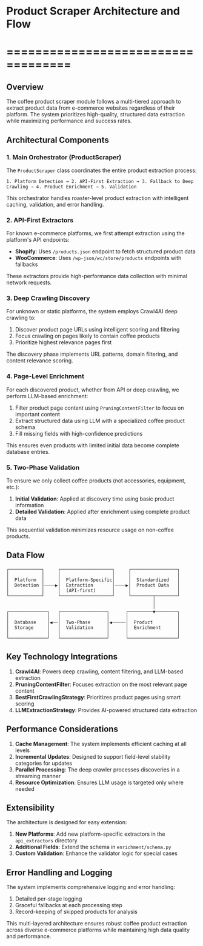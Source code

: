 # Product Scraper Architecture and Flow
# ===================================

## Overview

The coffee product scraper module follows a multi-tiered approach to extract product data from e-commerce websites regardless of their platform. The system prioritizes high-quality, structured data extraction while maximizing performance and success rates.

## Architectural Components

### 1. Main Orchestrator (ProductScraper)

The `ProductScraper` class coordinates the entire product extraction process:

```
1. Platform Detection → 2. API-First Extraction → 3. Fallback to Deep Crawling → 4. Product Enrichment → 5. Validation
```

This orchestrator handles roaster-level product extraction with intelligent caching, validation, and error handling.

### 2. API-First Extractors

For known e-commerce platforms, we first attempt extraction using the platform's API endpoints:

- **Shopify**: Uses `/products.json` endpoint to fetch structured product data
- **WooCommerce**: Uses `/wp-json/wc/store/products` endpoints with fallbacks

These extractors provide high-performance data collection with minimal network requests.

### 3. Deep Crawling Discovery

For unknown or static platforms, the system employs Crawl4AI deep crawling to:

1. Discover product page URLs using intelligent scoring and filtering
2. Focus crawling on pages likely to contain coffee products
3. Prioritize highest relevance pages first

The discovery phase implements URL patterns, domain filtering, and content relevance scoring.

### 4. Page-Level Enrichment

For each discovered product, whether from API or deep crawling, we perform LLM-based enrichment:

1. Filter product page content using `PruningContentFilter` to focus on important content
2. Extract structured data using LLM with a specialized coffee product schema
3. Fill missing fields with high-confidence predictions

This ensures even products with limited initial data become complete database entries.

### 5. Two-Phase Validation

To ensure we only collect coffee products (not accessories, equipment, etc.):

1. **Initial Validation**: Applied at discovery time using basic product information
2. **Detailed Validation**: Applied after enrichment using complete product data

This sequential validation minimizes resource usage on non-coffee products.

## Data Flow

```
┌────────────┐     ┌───────────────────┐     ┌─────────────────┐
│            │     │                   │     │                 │
│  Platform  │     │  Platform-Specific│     │  Standardized   │
│  Detection │────▶│  Extraction       │────▶│  Product Data   │
│            │     │  (API-first)      │     │                 │
└────────────┘     └───────────────────┘     └────────┬────────┘
                                                      │
                                                      │
┌──────────────┐   ┌─────────────────┐      ┌─────────▼────────┐
│              │   │                 │      │                  │
│  Database    │◀──│  Two-Phase      │◀─────│  Product         │
│  Storage     │   │  Validation     │      │  Enrichment      │
│              │   │                 │      │                  │
└──────────────┘   └─────────────────┘      └──────────────────┘
```

## Key Technology Integrations

1. **Crawl4AI**: Powers deep crawling, content filtering, and LLM-based extraction 
2. **PruningContentFilter**: Focuses extraction on the most relevant page content
3. **BestFirstCrawlingStrategy**: Prioritizes product pages using smart scoring
4. **LLMExtractionStrategy**: Provides AI-powered structured data extraction

## Performance Considerations

1. **Cache Management**: The system implements efficient caching at all levels
2. **Incremental Updates**: Designed to support field-level stability categories for updates
3. **Parallel Processing**: The deep crawler processes discoveries in a streaming manner
4. **Resource Optimization**: Ensures LLM usage is targeted only where needed

## Extensibility

The architecture is designed for easy extension:

1. **New Platforms**: Add new platform-specific extractors in the `api_extractors` directory
2. **Additional Fields**: Extend the schema in `enrichment/schema.py` 
3. **Custom Validation**: Enhance the validator logic for special cases

## Error Handling and Logging

The system implements comprehensive logging and error handling:

1. Detailed per-stage logging
2. Graceful fallbacks at each processing step
3. Record-keeping of skipped products for analysis

This multi-layered architecture ensures robust coffee product extraction across diverse e-commerce platforms while maintaining high data quality and performance.
